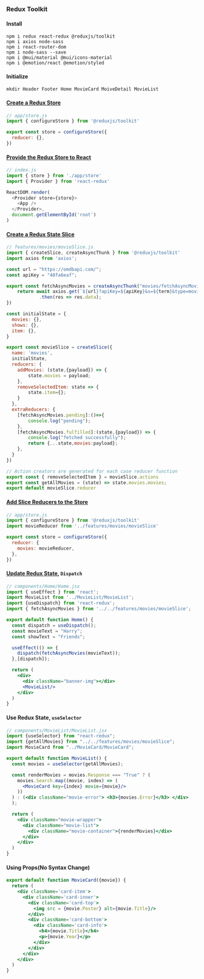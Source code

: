 ### Redux Toolkit
#### Install
```
npm i redux react-redux @reduxjs/toolkit
npm i axios node-sass
npm i react-router-dom
npm i node-sass --save
npm i @mui/material @mui/icons-material
npm i @emotion/react @emotion/styled
```
#### Initialize
```shell
mkdir Header Footer Home MovieCard MoiveDetail MovieList
```
#### [Create a Redux Store](https://redux-toolkit.js.org/tutorials/quick-start#create-a-redux-store)
```js
// app/store.js
import { configureStore } from '@reduxjs/toolkit'

export const store = configureStore({
  reducer: {},
})
```
#### [Provide the Redux Store to React](https://redux-toolkit.js.org/tutorials/quick-start#provide-the-redux-store-to-react)
```js
// index.js
import { store } from './app/store'
import { Provider } from 'react-redux'

ReactDOM.render(
  <Provider store={store}>
    <App />
  </Provider>,
  document.getElementById('root')
)
```
#### [Create a Redux State Slice](https://redux-toolkit.js.org/tutorials/quick-start#create-a-redux-state-slice)
```js
// features/movies/movieSlice.js
import { createSlice, createAsyncThunk } from '@reduxjs/toolkit'
import axios from 'axios';

const url = "https://omdbapi.com/";
const apiKey = "48fa6eaf";

export const fetchAsyncMovies = createAsyncThunk("movies/fetchAsyncMovies", async (term) => {
    return await axios.get(`${url}?apiKey=${apiKey}&s=${term}&type=movie`)
            .then(res => res.data);
})

const initialState = {
  movies: {},
  shows: {},
  item: {},
}

export const movieSlice = createSlice({
  name: 'movies',
  initialState,
  reducers: {
    addMovies: (state,{payload}) => {
        state.movies = payload;
    },
    removeSelectedItem: state => {
        state.item={};
    }
  },
  extraReducers: {
    [fetchAsyncMovies.pending]:()=>{
        console.log("pending");
    },
    [fetchAsyncMovies.fulfilled]:(state,{payload}) => {
        console.log("fetched successfully");
        return {...state,movies:payload};
    },
  }
})

// Action creators are generated for each case reducer function
export const { removeSelectedItem } = movieSlice.actions
export const getAllMovies = (state) => state.movies.movies;
export default movieSlice.reducer
```
#### [Add Slice Reducers to the Store](https://redux-toolkit.js.org/tutorials/quick-start#add-slice-reducers-to-the-store)
```js
// app/store.js
import { configureStore } from '@reduxjs/toolkit'
import movieReducer from '../features/movies/movieSlice'

export const store = configureStore({
  reducer: {
    movies: movieReducer,
  },
})
```
#### [Update Redux State](https://redux-toolkit.js.org/tutorials/quick-start#use-redux-state-and-actions-in-react-components), `Dispatch`
```jsx
// components/Home/Home.jsx
import { useEffect } from 'react';
import MovieList from '../MovieList/MovieList';
import {useDispatch} from 'react-redux';
import { fetchAsyncMovies } from '../../features/movies/movieSlice';

export default function Home() {
  const dispatch = useDispatch();
  const movieText = "Harry";
  const showText = "Friends";

  useEffect(() => {
    dispatch(fetchAsyncMovies(movieText));
  },[dispatch]);

  return (
    <div>
      <div className="banner-img"></div>
      <MovieList/>
    </div>
  )
}
```
#### Use Redux State, `useSelector`
```jsx
// components/MovieList/MovieList.jsx
import {useSelector} from "react-redux";
import {getAllMovies} from "../../features/movies/movieSlice";
import MovieCard from "../MovieCard/MovieCard";

export default function MovieList() {
  const movies = useSelector(getAllMovies);

  const renderMovies = movies.Response === "True" ? (
    movies.Search.map((movie, index) => (
      <MovieCard key={index} movie={movie}/>
    ))
  ) : (<div className="movie-error"> <h3>{movies.Error}</h3> </div>
  );

  return (
    <div className="movie-wrapper">
      <div className="movie-list">
        <div className="movie-container">{renderMovies}</div>
      </div>
    </div>
  )
}
```
#### Using Props(No Syntax Change)
```jsx
export default function MovieCard({movie}) {
  return (
    <div className='card-item'>
      <div className='card-inner'>
        <div className='card-top'>
          <img src = {movie.Poster} alt={movie.Title}/>
        </div>
        <div className='card-bottom'>
          <div className='card-info'>
            <h4>{movie.Title}</h4>
            <p>{movie.Year}</p>
          </div>
        </div>
      </div>
    </div>
  )
}
```